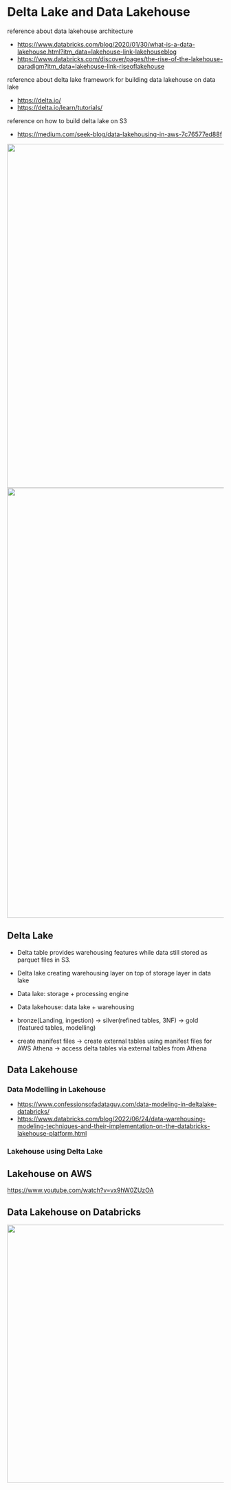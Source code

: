 # Delta Lake and Data Lakehouse

reference about data lakehouse architecture
- https://www.databricks.com/blog/2020/01/30/what-is-a-data-lakehouse.html?itm_data=lakehouse-link-lakehouseblog
- https://www.databricks.com/discover/pages/the-rise-of-the-lakehouse-paradigm?itm_data=lakehouse-link-riseoflakehouse

reference about delta lake framework for building data lakehouse on data lake
- https://delta.io/
- https://delta.io/learn/tutorials/

reference on how to build delta lake on S3
- https://medium.com/seek-blog/data-lakehousing-in-aws-7c76577ed88f

<img width=800px src=https://user-images.githubusercontent.com/46085656/185820259-7256d30e-892c-4e5b-8e28-7f27ce299f19.png>
<img width=1000px src=https://user-images.githubusercontent.com/46085656/185817783-9d99b1a0-d260-4b53-9179-e77971dd0502.png>

## Delta Lake
- Delta table provides warehousing features while data still stored as parquet files in S3.
- Delta lake creating warehousing layer on top of storage layer in data lake

- Data lake: storage + processing engine
- Data lakehouse: data lake + warehousing

- bronze(Landing, ingestion) -> silver(refined tables, 3NF) -> gold (featured tables, modelling)

- create manifest files -> create external tables using manifest files for AWS Athena -> access delta tables via external tables from Athena

## Data Lakehouse 

### Data Modelling in Lakehouse
- https://www.confessionsofadataguy.com/data-modeling-in-deltalake-databricks/
- https://www.databricks.com/blog/2022/06/24/data-warehousing-modeling-techniques-and-their-implementation-on-the-databricks-lakehouse-platform.html

### Lakehouse using Delta Lake

## Lakehouse on AWS
https://www.youtube.com/watch?v=vx9hW0ZUzOA

## Data Lakehouse on Databricks

<img width=600px src=https://user-images.githubusercontent.com/46085656/185817658-0376bcca-02bf-4d50-958b-d72f12c5b243.png>
